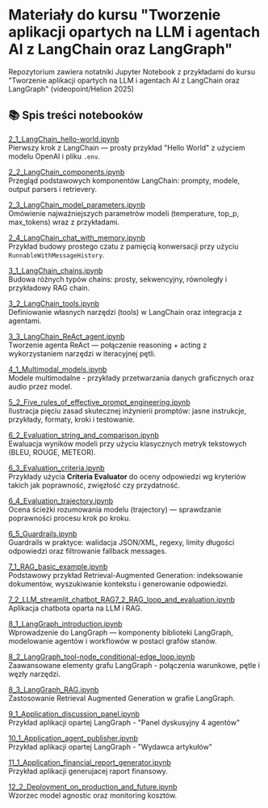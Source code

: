 # Materiały do kursu "Tworzenie aplikacji opartych na LLM i agentach AI z LangChain oraz LangGraph"

Repozytorium zawiera notatniki Jupyter Notebook z przykładami do kursu "Tworzenie aplikacji opartych na LLM i agentach AI z LangChain oraz LangGraph" (videopoint/Helion 2025)

## 📚 Spis treści notebooków

[2_1_LangChain_hello-world.ipynb](2_1_LangChain_hello_world.ipynb)  
Pierwszy krok z LangChain — prosty przykład "Hello World" z użyciem modelu OpenAI i pliku `.env`.

[2_2_LangChain_components.ipynb](2_2_LangChain_core_components.ipynb)  
Przegląd podstawowych komponentów LangChain: prompty, modele, output parsers i retrievery.

[2_3_LangChain_model_parameters.ipynb](2_3_LangChain_model_parameters.ipynb)  
Omówienie najważniejszych parametrów modeli (temperature, top_p, max_tokens) wraz z przykładami.

[2_4_LangChain_chat_with_memory.ipynb](2_4_LangChain_chat_with_memory.ipynb)  
Przykład budowy prostego czatu z pamięcią konwersacji przy użyciu `RunnableWithMessageHistory`.

[3_1_LangChain_chains.ipynb](3_1_LangChain_chains.ipynb)  
Budowa różnych typów chains: prosty, sekwencyjny, równoległy i przykładowy RAG chain.

[3_2_LangChain_tools.ipynb](3_2_LangChain_tools.ipynb)  
Definiowanie własnych narzędzi (tools) w LangChain oraz integracja z agentami.

[3_3_LangChain_ReAct_agent.ipynb](3_3_LangChain_ReAct_agent.ipynb)  
Tworzenie agenta ReAct — połączenie reasoning + acting z wykorzystaniem narzędzi w iteracyjnej pętli.

[4_1_Multimodal_models.ipynb](4_1_Multimodal_models.ipynb)  
Modele multimodalne - przykłady przetwarzania danych graficznych oraz audio przez model.

[5_2_Five_rules_of_effective_prompt_engineering.ipynb](5_2_Five_rules_of_effective_prompt_engineering.ipynb)  
Ilustracja pięciu zasad skutecznej inżynierii promptów: jasne instrukcje, przykłady, formaty, kroki i testowanie.

[6_2_Evaluation_string_and_comparison.ipynb](6_2_Evaluation_string_and_comparison.ipynb)  
Ewaluacja wyników modeli przy użyciu klasycznych metryk tekstowych (BLEU, ROUGE, METEOR).

[6_3_Evaluation_criteria.ipynb](6_3_Evaluation_criteria.ipynb)  
Przykłady użycia **Criteria Evaluator** do oceny odpowiedzi wg kryteriów takich jak poprawność, zwięzłość czy przydatność.

[6_4_Evaluation_trajectory.ipynb](6_4_Evaluation_trajectory.ipynb)  
Ocena ścieżki rozumowania modelu (trajectory) — sprawdzanie poprawności procesu krok po kroku.

[6_5_Guardrails.ipynb](6_5_Guardrails.ipynb)  
Guardrails w praktyce: walidacja JSON/XML, regexy, limity długości odpowiedzi oraz filtrowanie fallback messages.

[7_1_RAG_basic_example.ipynb](7_1_RAG_basic_example.ipynb)  
Podstawowy przykład Retrieval-Augmented Generation: indeksowanie dokumentów, wyszukiwanie kontekstu i generowanie odpowiedzi.

[7_2_LLM_streamlit_chatbot_RAG](7_2_LLM_streamlit_chatbot_RAG)[7_2_RAG_loop_and_evaluation.ipynb](7_2_RAG_loop_and_evaluation.ipynb)  
Aplikacja chatbota oparta na LLM i RAG.

[8_1_LangGraph_introduction.ipynb](8_1_LangGraph_introduction.ipynb)  
Wprowadzenie do LangGraph — komponenty biblioteki LangGraph, modelowanie agentów i workflowów w postaci grafów stanów.

[8_2_LangGraph_tool-node_conditional-edge_loop.ipynb](8_2_LangGraph_tool_node_conditional_edge_loop.ipynb)  
Zaawansowane elementy grafu LangGraph - połączenia warunkowe, pętle i węzły narzędzi.

[8_3_LangGraph_RAG.ipynb](8_4_LangGraph_RAG.ipynb)  
Zastosowanie Retrieval Augmented Generation w grafie LangGraph.

[9_1_Application_discussion_panel.ipynb](9_1_Application_discussion_panel.ipynb)  
Przykład aplikacji opartej LangGraph - "Panel dyskusyjny 4 agentów"

[10_1_Application_agent_publisher.ipynb](9_1_Application_agent_publisher.ipynb)  
Przykład aplikacji opartej LangGraph - "Wydawca artykułów"

[11_1_Application_financial_report_generator.ipynb](11_2_Application_financial_report_generator.ipynb)  
Przykład aplikacji generujacej raport finansowy.

[12_2_Deployment_on_production_and_future.ipynb](11_1_Deployment_on_production_and_future.ipynb)  
Wzorzec model agnostic oraz monitoring kosztów.